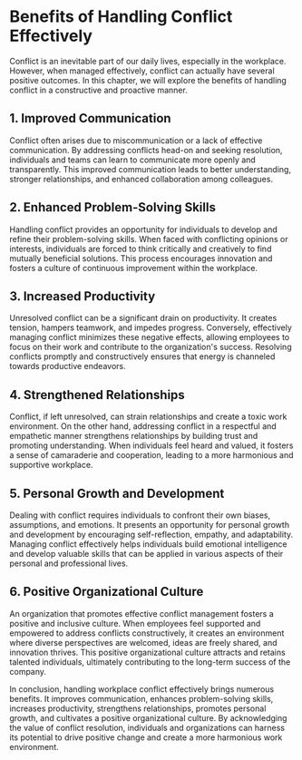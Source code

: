 # Benefits of Handling Conflict Effectively

Conflict is an inevitable part of our daily lives, especially in the workplace. However, when managed effectively, conflict can actually have several positive outcomes. In this chapter, we will explore the benefits of handling conflict in a constructive and proactive manner.

## 1\. Improved Communication

Conflict often arises due to miscommunication or a lack of effective communication. By addressing conflicts head-on and seeking resolution, individuals and teams can learn to communicate more openly and transparently. This improved communication leads to better understanding, stronger relationships, and enhanced collaboration among colleagues.

## 2\. Enhanced Problem-Solving Skills

Handling conflict provides an opportunity for individuals to develop and refine their problem-solving skills. When faced with conflicting opinions or interests, individuals are forced to think critically and creatively to find mutually beneficial solutions. This process encourages innovation and fosters a culture of continuous improvement within the workplace.

## 3\. Increased Productivity

Unresolved conflict can be a significant drain on productivity. It creates tension, hampers teamwork, and impedes progress. Conversely, effectively managing conflict minimizes these negative effects, allowing employees to focus on their work and contribute to the organization's success. Resolving conflicts promptly and constructively ensures that energy is channeled towards productive endeavors.

## 4\. Strengthened Relationships

Conflict, if left unresolved, can strain relationships and create a toxic work environment. On the other hand, addressing conflict in a respectful and empathetic manner strengthens relationships by building trust and promoting understanding. When individuals feel heard and valued, it fosters a sense of camaraderie and cooperation, leading to a more harmonious and supportive workplace.

## 5\. Personal Growth and Development

Dealing with conflict requires individuals to confront their own biases, assumptions, and emotions. It presents an opportunity for personal growth and development by encouraging self-reflection, empathy, and adaptability. Managing conflict effectively helps individuals build emotional intelligence and develop valuable skills that can be applied in various aspects of their personal and professional lives.

## 6\. Positive Organizational Culture

An organization that promotes effective conflict management fosters a positive and inclusive culture. When employees feel supported and empowered to address conflicts constructively, it creates an environment where diverse perspectives are welcomed, ideas are freely shared, and innovation thrives. This positive organizational culture attracts and retains talented individuals, ultimately contributing to the long-term success of the company.

In conclusion, handling workplace conflict effectively brings numerous benefits. It improves communication, enhances problem-solving skills, increases productivity, strengthens relationships, promotes personal growth, and cultivates a positive organizational culture. By acknowledging the value of conflict resolution, individuals and organizations can harness its potential to drive positive change and create a more harmonious work environment.
